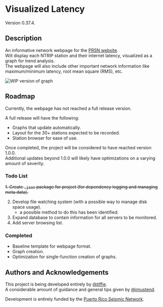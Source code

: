 # Visualized Latency
Version 0.37.4.


## Description

An informative network webpage for the [PRSN website](https://redsismica.uprm.edu/index.php).  
Will display each NTRIP station and their internet latency, visualized as a graph for trend analysis.  
The webpage will also include other important network information like maximum/minimum latency, root mean square (RMS), etc.

![WIP version of graph](https://github.com/tiffie1/prsn_webpage/assets/139599672/b4e60d4f-7bc4-4e04-bcde-8f8143c6dd7b)


## Roadmap

Currently, the webpage has not reached a full release version.  

A full release will have the following:
- Graphs that update automatically.
- Layout for the 30+ stations expected to be recorded.
- Station browser for ease of use.

Once completed, the project will be considered to have reached version 1.0.0.  
Additional updates beyond 1.0.0 will likely have optimizations on a varying amount of severity.


### Todo List

~~1. Create `.json` package for project (for dependency logging and managing meta data).~~  

2.  Develop file watching system (with a possible way to manage disk space usage).
    - a possible method to do this has been identified.
3.  Expand database to contain information for all servers to be monitored.
4.  Add server browsing list.  


### Completed

- Baseline template for webpage format.
- Graph creation.
- Optimization for single-function creation of graphs.


## Authors and Acknowledgements
This project is being developed entirely by [@tiffie](https://github.com/tiffie1).  
A considerable amount of guidance and general tips given by [@imustend](https://github.com/imustend).  

Development is entirely funded by the [Puerto Rico Seismic Network](https://redsismica.uprm.edu/index.php).
